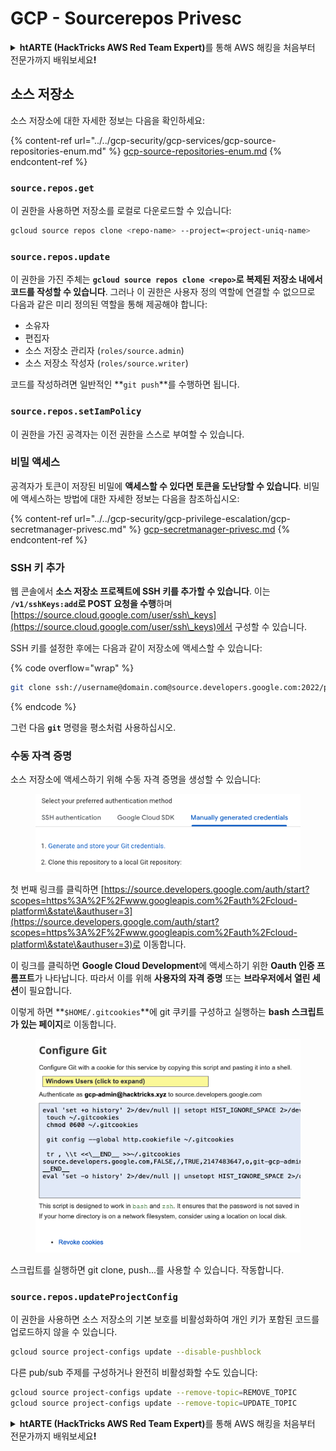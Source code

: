 # GCP - Sourcerepos Privesc

<details>

<summary><strong>htARTE (HackTricks AWS Red Team Expert)</strong>를 통해 AWS 해킹을 처음부터 전문가까지 배워보세요<strong>!</strong></summary>

HackTricks를 지원하는 다른 방법:

* **회사를 HackTricks에서 광고하거나 HackTricks를 PDF로 다운로드**하려면 [**SUBSCRIPTION PLANS**](https://github.com/sponsors/carlospolop)를 확인하세요!
* [**공식 PEASS & HackTricks 스웨그**](https://peass.creator-spring.com)를 얻으세요.
* [**The PEASS Family**](https://opensea.io/collection/the-peass-family)를 발견하세요. 독점적인 [**NFTs**](https://opensea.io/collection/the-peass-family) 컬렉션입니다.
* 💬 [**Discord 그룹**](https://discord.gg/hRep4RUj7f) 또는 [**텔레그램 그룹**](https://t.me/peass)에 **참여**하거나 **Twitter** 🐦 [**@hacktricks_live**](https://twitter.com/hacktricks_live)를 **팔로우**하세요.
* **Hacking 트릭을 공유하려면** [**HackTricks**](https://github.com/carlospolop/hacktricks) 및 [**HackTricks Cloud**](https://github.com/carlospolop/hacktricks-cloud) github 저장소에 PR을 제출하세요.

</details>

## 소스 저장소

소스 저장소에 대한 자세한 정보는 다음을 확인하세요:

{% content-ref url="../../gcp-security/gcp-services/gcp-source-repositories-enum.md" %}
[gcp-source-repositories-enum.md](../../gcp-security/gcp-services/gcp-source-repositories-enum.md)
{% endcontent-ref %}

### `source.repos.get`

이 권한을 사용하면 저장소를 로컬로 다운로드할 수 있습니다:
```bash
gcloud source repos clone <repo-name> --project=<project-uniq-name>
```
### `source.repos.update`

이 권한을 가진 주체는 **`gcloud source repos clone <repo>`로 복제된 저장소 내에서 코드를 작성할 수 있습니다**. 그러나 이 권한은 사용자 정의 역할에 연결할 수 없으므로 다음과 같은 미리 정의된 역할을 통해 제공해야 합니다:

* 소유자
* 편집자
* 소스 저장소 관리자 (`roles/source.admin`)
* 소스 저장소 작성자 (`roles/source.writer`)

코드를 작성하려면 일반적인 **`git push`**를 수행하면 됩니다.

### `source.repos.setIamPolicy`

이 권한을 가진 공격자는 이전 권한을 스스로 부여할 수 있습니다.

### 비밀 액세스

공격자가 토큰이 저장된 비밀에 **액세스할 수 있다면 토큰을 도난당할 수 있습니다**. 비밀에 액세스하는 방법에 대한 자세한 정보는 다음을 참조하십시오:

{% content-ref url="../../gcp-security/gcp-privilege-escalation/gcp-secretmanager-privesc.md" %}
[gcp-secretmanager-privesc.md](../../gcp-security/gcp-privilege-escalation/gcp-secretmanager-privesc.md)
{% endcontent-ref %}

### SSH 키 추가

웹 콘솔에서 **소스 저장소 프로젝트에 SSH 키를 추가할 수 있습니다**. 이는 **`/v1/sshKeys:add`로 POST 요청을 수행**하며 [https://source.cloud.google.com/user/ssh\_keys](https://source.cloud.google.com/user/ssh\_keys)에서 구성할 수 있습니다.

SSH 키를 설정한 후에는 다음과 같이 저장소에 액세스할 수 있습니다:

{% code overflow="wrap" %}
```bash
git clone ssh://username@domain.com@source.developers.google.com:2022/p/<proj-name>/r/<repo-name>
```
{% endcode %}

그런 다음 **`git`** 명령을 평소처럼 사용하십시오.

### 수동 자격 증명

소스 저장소에 액세스하기 위해 수동 자격 증명을 생성할 수 있습니다:

<figure><img src="../../../.gitbook/assets/image (135).png" alt=""><figcaption></figcaption></figure>

첫 번째 링크를 클릭하면 [https://source.developers.google.com/auth/start?scopes=https%3A%2F%2Fwww.googleapis.com%2Fauth%2Fcloud-platform\&state\&authuser=3](https://source.developers.google.com/auth/start?scopes=https%3A%2F%2Fwww.googleapis.com%2Fauth%2Fcloud-platform\&state\&authuser=3)로 이동합니다.

이 링크를 클릭하면 **Google Cloud Development**에 액세스하기 위한 **Oauth 인증 프롬프트**가 나타납니다. 따라서 이를 위해 **사용자의 자격 증명** 또는 **브라우저에서 열린 세션**이 필요합니다.

이렇게 하면 **`$HOME/.gitcookies`**에 git 쿠키를 구성하고 실행하는 **bash 스크립트가 있는 페이지**로 이동합니다.

<figure><img src="../../../.gitbook/assets/image (134).png" alt=""><figcaption></figcaption></figure>

스크립트를 실행하면 git clone, push...를 사용할 수 있습니다. 작동합니다.

### `source.repos.updateProjectConfig`

이 권한을 사용하면 소스 저장소의 기본 보호를 비활성화하여 개인 키가 포함된 코드를 업로드하지 않을 수 있습니다.
```bash
gcloud source project-configs update --disable-pushblock
```
다른 pub/sub 주제를 구성하거나 완전히 비활성화할 수도 있습니다:
```bash
gcloud source project-configs update --remove-topic=REMOVE_TOPIC
gcloud source project-configs update --remove-topic=UPDATE_TOPIC
```
<details>

<summary><strong>htARTE (HackTricks AWS Red Team Expert)</strong>를 통해 AWS 해킹을 처음부터 전문가까지 배워보세요<strong>!</strong></summary>

HackTricks를 지원하는 다른 방법:

* **회사를 HackTricks에서 광고하거나 HackTricks를 PDF로 다운로드**하려면 [**SUBSCRIPTION PLANS**](https://github.com/sponsors/carlospolop)를 확인하세요!
* [**공식 PEASS & HackTricks 스웨그**](https://peass.creator-spring.com)를 얻으세요.
* [**The PEASS Family**](https://opensea.io/collection/the-peass-family)를 발견하세요. 독점적인 [**NFTs**](https://opensea.io/collection/the-peass-family) 컬렉션입니다.
* 💬 [**Discord 그룹**](https://discord.gg/hRep4RUj7f) 또는 [**텔레그램 그룹**](https://t.me/peass)에 **참여**하거나 **Twitter** 🐦 [**@hacktricks_live**](https://twitter.com/hacktricks_live)를 **팔로우**하세요.
* **Hacking 트릭을 공유하려면** [**HackTricks**](https://github.com/carlospolop/hacktricks) 및 [**HackTricks Cloud**](https://github.com/carlospolop/hacktricks-cloud) github 저장소에 PR을 제출하세요.

</details>
